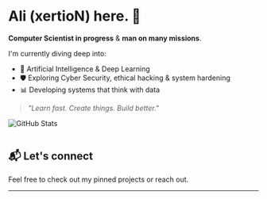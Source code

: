 # Ali (xertioN) here. 👋

**Computer Scientist in progress** & **man on many missions**.

I'm currently diving deep into:
- 🧠 Artificial Intelligence & Deep Learning  
- 🛡️ Exploring Cyber Security, ethical hacking & system hardening  
- 📊 Developing systems that think with data   

> _"Learn fast. Create things. Build better."_

![GitHub Stats](https://github-readme-stats.vercel.app/api?username=yourGithubUsername)

<img src="https://komarev.com/ghpvc/?username=your-github-username&style=flat-square&color=blue" alt=""/>

## 📬 Let's connect
Feel free to check out my pinned projects or reach out.

---
